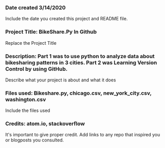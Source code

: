 ### Date created 3/14/2020
Include the date you created this project and README file.

### Project Title: BikeShare.Py In Github
Replace the Project Title

### Description: Part 1 was to use python to analyze data about bikesharing patterns in 3 cities.  Part 2 was Learning Version Control by using GitHub.
Describe what your project is about and what it does

### Files used: Bikeshare.py, chicago.csv, new_york_city.csv, washington.csv
Include the files used

### Credits: atom.io, stackoverflow
It's important to give proper credit. Add links to any repo that inspired you or blogposts you consulted.
